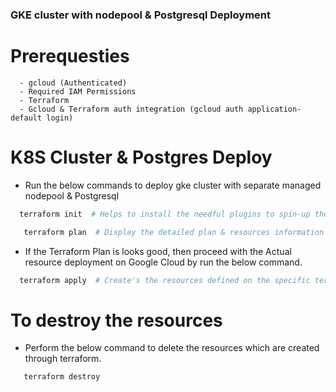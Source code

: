 ### GKE cluster with nodepool & Postgresql Deployment

# Prerequesties
```
  - gcloud (Authenticated)
  - Required IAM Permissions
  - Terraform
  - Gcloud & Terraform auth integration (gcloud auth application-default login)
```

# K8S Cluster & Postgres Deploy

 - Run the below commands to deploy gke cluster with separate managed nodepool & Postgresql 

 ```bash
   terraform init  # Helps to install the needful plugins to spin-up the resources
```

```bash
   terraform plan  # Display the detailed plan & resources information to get more visibility of the deployment
```

 - If the Terraform Plan is looks good, then proceed with the Actual resource deployment on Google Cloud by run the below command.

 ```bash
   terraform apply  # Create's the resources defined on the specific terraform folder.
```

# To destroy the resources

  - Perform the below command to delete the resources which are created through terraform.

 ```bash
    terraform destroy
```